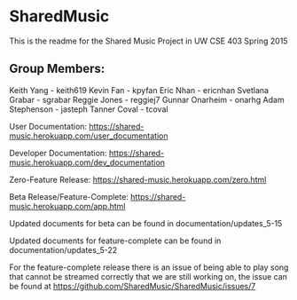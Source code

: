 # SharedMusic
This is the readme for the Shared Music Project in UW CSE 403 Spring 2015

## Group Members:
Keith Yang - keith619
Kevin Fan - kpyfan
Eric Nhan - ericnhan
Svetlana Grabar - sgrabar
Reggie Jones - reggiej7
Gunnar Onarheim - onarhg
Adam Stephenson - jasteph
Tanner Coval - tcoval

User Documentation:
https://shared-music.herokuapp.com/user_documentation

Developer Documentation:
https://shared-music.herokuapp.com/dev_documentation

Zero-Feature Release:
https://shared-music.herokuapp.com/zero.html

Beta Release/Feature-Complete:
https://shared-music.herokuapp.com/app.html

Updated documents for beta can be found in documentation/updates_5-15

Updated documents for feature-complete can be found in documentation/updates_5-22

For the feature-complete release there is an issue of being able to play song that cannot be streamed correctly that we are still working on, the issue can be found at https://github.com/SharedMusic/SharedMusic/issues/7
